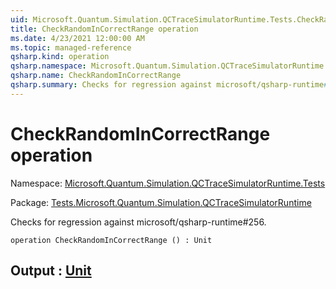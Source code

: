 ```yaml
---
uid: Microsoft.Quantum.Simulation.QCTraceSimulatorRuntime.Tests.CheckRandomInCorrectRange
title: CheckRandomInCorrectRange operation
ms.date: 4/23/2021 12:00:00 AM
ms.topic: managed-reference
qsharp.kind: operation
qsharp.namespace: Microsoft.Quantum.Simulation.QCTraceSimulatorRuntime.Tests
qsharp.name: CheckRandomInCorrectRange
qsharp.summary: Checks for regression against microsoft/qsharp-runtime#256.
---
```


# CheckRandomInCorrectRange operation

Namespace: [Microsoft.Quantum.Simulation.QCTraceSimulatorRuntime.Tests](xref:Microsoft.Quantum.Simulation.QCTraceSimulatorRuntime.Tests)

Package: [Tests.Microsoft.Quantum.Simulation.QCTraceSimulatorRuntime](https://nuget.org/packages/Tests.Microsoft.Quantum.Simulation.QCTraceSimulatorRuntime)


Checks for regression against microsoft/qsharp-runtime#256.

```qsharp
operation CheckRandomInCorrectRange () : Unit
```


## Output : [Unit](xref:microsoft.quantum.qsharp.valueliterals#unit-literal)

